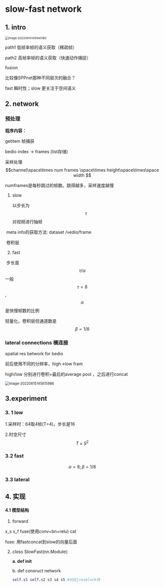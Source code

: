 # slow-fast network

## 1. intro

<img src="F:\filescyq\notes\语义通信\assets\image-20220610145940180.png" alt="image-20220610145940180" style="zoom: 67%;" />



path1 低帧率帧的语义获取（稀疏帧）

path2 高帧率帧的语义获取（快速动作捕捉）

fusion



比较像SPPnet那种不同层次的融合？

fast 瞬时性；slow 更关注于空间语义

## 2. network

### 预处理

**程序内容：**

getitem 帧捕获

bedio index -> frames (list存储)

采样处理 $$channel\space\times num frames \space\times height\space\times\space width $$

numframes是每秒跳过的帧数。跳得越多，采样速度越慢

1. slow 

   以步长为$$\tau$$对视频进行抽帧

​       meta info的获取方法: dataset /vedio/frame

​      卷积层

2. fast

​        步长是$$\tau / \alpha$$    一般 $$\tau=8$$, $$\alpha$$是快慢帧数的比例

轻量化，卷积层但通道数是$$\beta=1/8$$

### lateral connections 横连接

spatial res betwork for bedio

前后使用不同的分辨率，high->low fram

high/low 分别进行卷积+最后的average pool ，之后进行concat

<img src="F:\filescyq\notes\元宇宙\视频理解\assets\image-20220615145615986.png" alt="image-20220615145615986" style="zoom: 80%;" />

## 3.experiment

### 3. 1 low

1.采样时：64取4帧(T=4)，步长是16

2.时空尺寸$$T \times S^2 $$

### 3.2 fast

$$\alpha=8; \beta=1/8$$



### 3.3 lateral

## 4. 实现

#### 4.1 模型结构

1. forward

x_s x_f fuse(使用conv+bn+relu) cat

fuse: 用fastconcat到slow的向量后面



2. *class* SlowFast(nn.Module):

   **a. def __init__**

   b.  def consruct network

   ```python
   self.s1 self.s2 s3 s4 s5 #对应jresblock块
   ```
   
   

